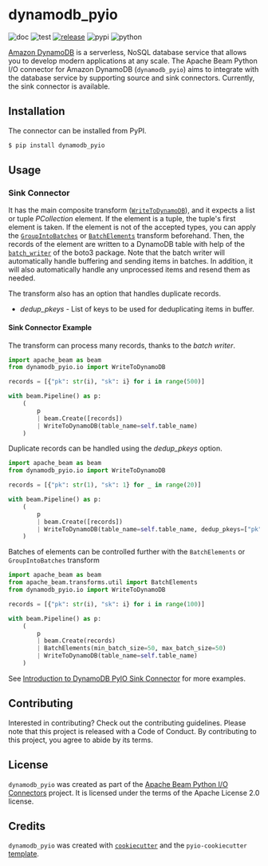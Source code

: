 # dynamodb_pyio

![doc](https://github.com/beam-pyio/dynamodb_pyio/workflows/doc/badge.svg)
![test](https://github.com/beam-pyio/dynamodb_pyio/workflows/test/badge.svg)
[![release](https://img.shields.io/github/release/beam-pyio/dynamodb_pyio.svg)](https://github.com/beam-pyio/dynamodb_pyio/releases)
![pypi](https://img.shields.io/pypi/v/dynamodb_pyio)
![python](https://img.shields.io/pypi/pyversions/dynamodb_pyio)

[Amazon DynamoDB](https://aws.amazon.com/dynamodb/) is a serverless, NoSQL database service that allows you to develop modern applications at any scale. The Apache Beam Python I/O connector for Amazon DynamoDB (`dynamodb_pyio`) aims to integrate with the database service by supporting source and sink connectors. Currently, the sink connector is available.

## Installation

The connector can be installed from PyPI.

```bash
$ pip install dynamodb_pyio
```

## Usage

### Sink Connector

It has the main composite transform ([`WriteToDynamoDB`](https://beam-pyio.github.io/dynamodb_pyio/autoapi/dynamodb_pyio/io/index.html#dynamodb_pyio.io.WriteToDynamoDB)), and it expects a list or tuple _PCollection_ element. If the element is a tuple, the tuple's first element is taken. If the element is not of the accepted types, you can apply the [`GroupIntoBatches`](https://beam.apache.org/documentation/transforms/python/aggregation/groupintobatches/) or [`BatchElements`](https://beam.apache.org/releases/pydoc/current/apache_beam.transforms.util.html#apache_beam.transforms.util.BatchElements) transform beforehand. Then, the records of the element are written to a DynamoDB table with help of the [`batch_writer`](https://boto3.amazonaws.com/v1/documentation/api/latest/reference/services/dynamodb/table/batch_writer.html) of the boto3 package. Note that the batch writer will automatically handle buffering and sending items in batches. In addition, it will also automatically handle any unprocessed items and resend them as needed.

The transform also has an option that handles duplicate records.

- _dedup_pkeys_ - List of keys to be used for deduplicating items in buffer.

#### Sink Connector Example

The transform can process many records, thanks to the _batch writer_.

```python
import apache_beam as beam
from dynamodb_pyio.io import WriteToDynamoDB

records = [{"pk": str(i), "sk": i} for i in range(500)]

with beam.Pipeline() as p:
    (
        p
        | beam.Create([records])
        | WriteToDynamoDB(table_name=self.table_name)
    )
```

Duplicate records can be handled using the _dedup_pkeys_ option.

```python
import apache_beam as beam
from dynamodb_pyio.io import WriteToDynamoDB

records = [{"pk": str(1), "sk": 1} for _ in range(20)]

with beam.Pipeline() as p:
    (
        p
        | beam.Create([records])
        | WriteToDynamoDB(table_name=self.table_name, dedup_pkeys=["pk", "sk"])
    )
```

Batches of elements can be controlled further with the `BatchElements` or `GroupIntoBatches` transform

```python
import apache_beam as beam
from apache_beam.transforms.util import BatchElements
from dynamodb_pyio.io import WriteToDynamoDB

records = [{"pk": str(i), "sk": i} for i in range(100)]

with beam.Pipeline() as p:
    (
        p
        | beam.Create(records)
        | BatchElements(min_batch_size=50, max_batch_size=50)
        | WriteToDynamoDB(table_name=self.table_name)
    )
```

See [Introduction to DynamoDB PyIO Sink Connector](/blog/2024/dynamodb-pyio-intro/) for more examples.

## Contributing

Interested in contributing? Check out the contributing guidelines. Please note that this project is released with a Code of Conduct. By contributing to this project, you agree to abide by its terms.

## License

`dynamodb_pyio` was created as part of the [Apache Beam Python I/O Connectors](https://github.com/beam-pyio) project. It is licensed under the terms of the Apache License 2.0 license.

## Credits

`dynamodb_pyio` was created with [`cookiecutter`](https://cookiecutter.readthedocs.io/en/latest/) and the `pyio-cookiecutter` [template](https://github.com/beam-pyio/pyio-cookiecutter).
